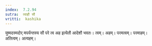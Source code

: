 ```yaml
---
index:  7.2.94
sutra:  त्वाहौ सौ
vritti:  kashika 
---
```


युष्मदस्मदोर् मपर्यन्तस्य सौ परे त्व अह इत्येतौ आदेशौ भवतः। त्वम्। अहम्। परमत्वम्। परमाहम्। अतित्वम्। अत्यहम्।

